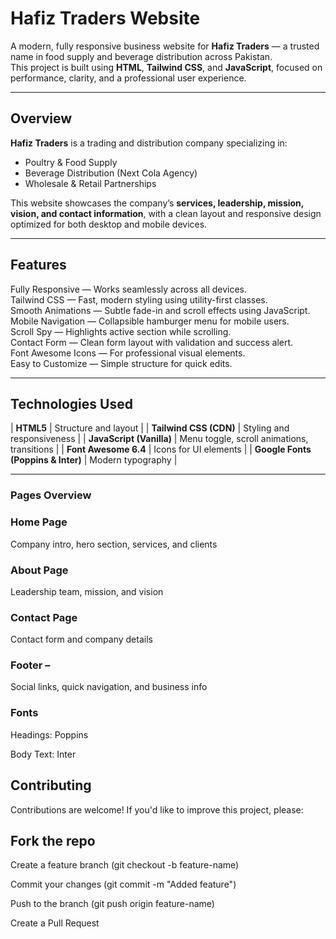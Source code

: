 # Hafiz Traders Website

A modern, fully responsive business website for **Hafiz Traders** — a trusted name in food supply and beverage distribution across Pakistan.  
This project is built using **HTML**, **Tailwind CSS**, and **JavaScript**, focused on performance, clarity, and a professional user experience.

---

## Overview

**Hafiz Traders** is a trading and distribution company specializing in:
- Poultry & Food Supply
- Beverage Distribution (Next Cola Agency)
- Wholesale & Retail Partnerships  

This website showcases the company’s **services, leadership, mission, vision, and contact information**, with a clean layout and responsive design optimized for both desktop and mobile devices.

---

##  Features

 Fully Responsive — Works seamlessly across all devices.  
 Tailwind CSS — Fast, modern styling using utility-first classes.  
 Smooth Animations — Subtle fade-in and scroll effects using JavaScript.  
 Mobile Navigation — Collapsible hamburger menu for mobile users.  
 Scroll Spy — Highlights active section while scrolling.  
 Contact Form — Clean form layout with validation and success alert.  
 Font Awesome Icons — For professional visual elements.  
 Easy to Customize — Simple structure for quick edits.

---

## Technologies Used


| **HTML5** | Structure and layout |
| **Tailwind CSS (CDN)** | Styling and responsiveness |
| **JavaScript (Vanilla)** | Menu toggle, scroll animations, transitions |
| **Font Awesome 6.4** | Icons for UI elements |
| **Google Fonts (Poppins & Inter)** | Modern typography |

---


### Pages Overview

### Home Page 
Company intro, hero section, services, and clients

### About Page 
Leadership team, mission, and vision

### Contact Page 
Contact form and company details

### Footer – 
Social links, quick navigation, and business info

### Fonts

Headings: Poppins

Body Text: Inter

## Contributing

Contributions are welcome!
If you'd like to improve this project, please:

## Fork the repo

Create a feature branch (git checkout -b feature-name)

Commit your changes (git commit -m "Added feature")

Push to the branch (git push origin feature-name)

Create a Pull Request
